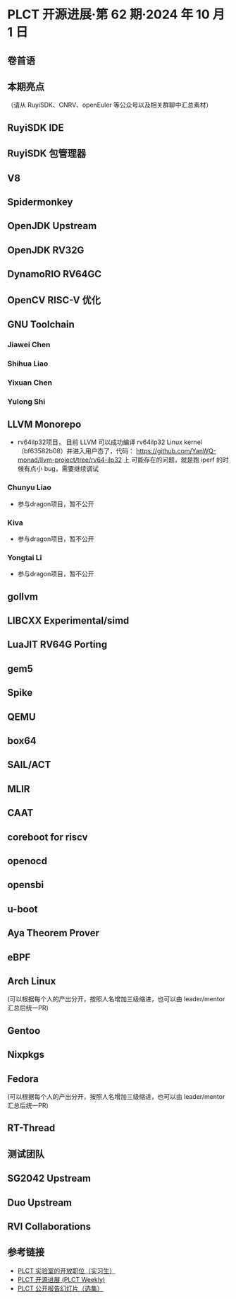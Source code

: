 # PLCT 开源进展·第 62 期·2024 年 10 月 1 日

## 卷首语


## 本期亮点

（请从 RuyiSDK、CNRV、openEuler 等公众号以及相关群聊中汇总素材）

## RuyiSDK IDE

## RuyiSDK 包管理器

## V8

## Spidermonkey

## OpenJDK Upstream

## OpenJDK RV32G

## DynamoRIO RV64GC

## OpenCV RISC-V 优化

## GNU Toolchain

### Jiawei Chen

### Shihua Liao

### Yixuan Chen

### Yulong Shi

## LLVM Monorepo
- rv64ilp32项目， 目前 LLVM 可以成功编译 rv64ilp32 Linux kernel（bf63582b08）并进入用户态了，代码：
https://github.com/YanWQ-monad/llvm-project/tree/rv64-ilp32 上
可能存在的问题，就是跑 iperf 的时候有点小 bug，需要继续调试

### Chunyu Liao
- 参与dragon项目，暂不公开

### Kiva
- 参与dragon项目，暂不公开

### Yongtai Li
- 参与dragon项目，暂不公开

## gollvm

## LIBCXX Experimental/simd

## LuaJIT RV64G Porting

## gem5

## Spike

## QEMU

## box64

## SAIL/ACT

## MLIR

## CAAT

## coreboot for riscv

## openocd

## opensbi

## u-boot

## Aya Theorem Prover

## eBPF

## Arch Linux

(可以根据每个人的产出分开，按照人名增加三级缩进，也可以由 leader/mentor 汇总后统一PR)

## Gentoo

## Nixpkgs

## Fedora

(可以根据每个人的产出分开，按照人名增加三级缩进，也可以由 leader/mentor 汇总后统一PR)


## RT-Thread

## 测试团队

## SG2042 Upstream

## Duo Upstream

## RVI Collaborations

## 参考链接

- [PLCT 实验室的开放职位（实习生）](https://github.com/plctlab/weloveinterns/blob/master/open-internships.md)
- [PLCT 开源进展 (PLCT Weekly)](https://github.com/plctlab/PLCT-Weekly)
- [PLCT 公开报告幻灯片（选集）](https://github.com/plctlab/PLCT-Open-Reports)
